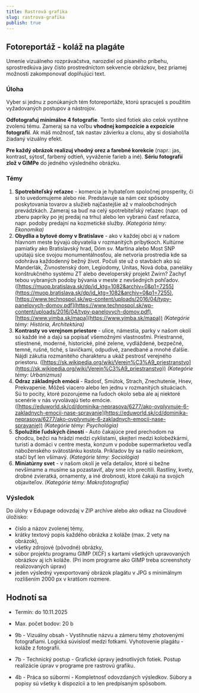 ```yaml
---
title: Rastrová grafika
slug: rastrova-grafika
publish: true 
---
```


## Fotoreportáž - koláž na plagáte

Umenie vizuálneho rozprávačstva, narozdiel od písaného príbehu, sprostredkúva javy čisto prostredníctom sekvencie obrázkov, bez priamej možnosti zakomponovať doplňujúci text.

### Úloha
Vyber si jednu z ponúkaných tém fotoreportáže, ktorú spracuješ s použitím vyžadovaných postupov a nástrojov.

**Odfotografuj minimálne 4 fotografie**. Tento sled fotiek ako celok vystihne zvolenú tému. Zameraj sa na voľbu **vhodnej kompozície a expozície fotografií**. Ak máš možnosť, tak nastav závierku a clonu, aby si dosiahol/la žiadaný vizuálny efekt.

**Pre každý obrázok realizuj vhodný orez a farebné korekcie** (napr.: jas, kontrast, sýtosť, farbený odtieň, vyváženie farieb a iné). **Sériu fotografií zlož v GIMPe** do jedného výsledného obrázku.

### Témy

1. **Spotrebiteľský reťazec** - komercia je hybateľom spoločnej prosperity, či si to uvedomujeme alebo nie. Predstavuje sa nám cez spôsoby poskytovania tovarov a služieb najčastejšie až v maloobchodných prevádzkách. Zameraj sa buď na celý spotrebiteľský reťazec (napr. od zberu papriky po jej predaj na trhu) alebo len vybranú časť reťazca, napr. podoby predajní na kozmetické služby. *(Kategória témy: Ekonomika)*
2. **Obydlia a bytové domy v Bratislave** - ako v každej obci aj v našom hlavnom meste bývajú obyvatelia v rozmanitých príbytkoch. Kultúrne pamiatky ako Bratislavský hrad, Dóm sv. Martina alebo Most SNP upútajú síce svojou monumentálnosťou, ale netvoria prostredia kde sa odohráva každodenný bežný život. Počuli ste už o stavbách ako sú: Manderlák, Živnostenský dom, Legiodomy, Unitas, Nová doba, paneláky konštrukčného systému ZT alebo developerský projekt Zwirn? Zachyť tebou vybraných podoby bývania v meste z nevšedných pohľadov. ([https://muop.bratislava.sk/dp/id_ktg=1082&archiv=0&p1=7255](https://muop.bratislava.sk/dp/id_ktg=1082&archiv=0&p1=7255), [https://www.technospol.sk/wp-content/uploads/2016/04/typy-panelovych-domov.pdf](https://www.technospol.sk/wp-content/uploads/2016/04/typy-panelovych-domov.pdf), [https://www.yimba.sk/mapa](https://www.yimba.sk/mapa)) *(Kategórie témy: História, Architektúra)*
3. **Kontrasty vo verejnom priestore** - ulice, námestia, parky v našom okolí sú každé iné a dajú sa popísať všemožnými vlastnosťmi. Priestranné, stiestnené, moderné, historické, plné zelene, vydláždené, bezpečné, temné, rušné, tiché, s lavičkami, odpudivé, zanedbané a mnohé ďalšie. Nájdi zákutia rozmanitého charakteru a ukáž pestrosť verejného priestoru. ([https://sk.wikipedia.org/wiki/Verejn%C3%A9_priestranstvo](https://sk.wikipedia.org/wiki/Verejn%C3%A9_priestranstvo)) *(Kategórie témy: Urbanizmus)*
4. **Odraz základných emócií** - Radosť, Smútok, Strach, Znechutenie, Hnev, Prekvapenie. Môžeš viacero alebo len jednu v rozmanitých situáciach. Sú to pocity, ktoré pozorujeme na ľudoch okolo seba ale aj niektoré scenérie v nás vyvolávajú tieto emócie. ([https://eduworld.sk/cd/dominika-neprasova/6277/ako-ovplyvnuje-6-zakladnych-emocii-nase-spravanie](https://eduworld.sk/cd/dominika-neprasova/6277/ako-ovplyvnuje-6-zakladnych-emocii-nase-spravanie)) *(Kategórie témy: Psychológia)*
5. **Spolužitie ľudských čiností** - Auto čakajúce pred prechodom na chodcu, bežci na hrádzi medzi cyklistami, skejteri medzi kolobežkármi, turisti a domáci v centre mesta, konzum v podobe supermarketou vedľa náboženského svätostánku kostola. Príkladov by sa našlo neúrekom, stačí byť len všímavý. *(Kategórie témy: Sociológia)*
6. **Miniatúrny svet** - v našom okolí je veľa detailov, ktoré si bežne nevšímame a musíme sa pozastaviť, aby sme ich precítili. Rastliny, kvety, drobné zvieratká, ornamenty, a iné drobnosti, ktoré čakajú na svojich objaviteľov. *(Kategórie témy: Makrofotografia)*

### Výsledok
Do úlohy v Edupage odovzdaj v ZIP archíve alebo ako odkaz na Cloudové úložisko:

- číslo a názov zvolenej témy,
- krátky textový popis každého obrázka z koláže (max. 2 vety na obrázok),
- všetky zdrojové (pôvodné) obrázky,
- súbor projektu programu GIMP (XCF) s kartami všetkých upravovaných obrázkov aj ich koláže. (Pri inom programe ako GIMP treba screenshoty realizovaných úprav)
- jeden výsledný vyexportovaný obrázok plagátu v JPG s minimálnym rozlíšením 2000 px v kratšom rozmere.


## Hodnotí sa

- Termín: do 10.11.2025
- Max. počet bodov: 20 b

- 9b - Vizuálny obsah - Vystihnutie názvu a zámeru témy zhotovenými fotografiami. Logická súvislosť medzi fotkami. Vyhotovenie plagátu - koláže z fotografii.
- 7b - Technický postup - Grafické úpravy jednotlivých fotiek. Postup realizácie úprav v programe pre rastrovú grafiku.
- 4b - Práca so súbormi - Kompletnosť odovzdaných výsledkov. Súbory a popisy sú všetky k dispozícii a to len predpísaným spôsobom.

